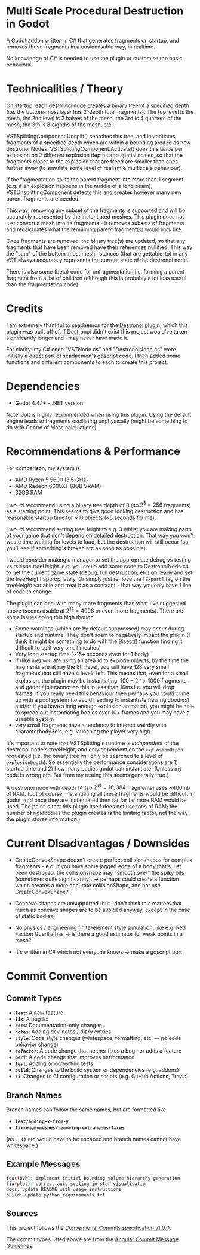 # Multi Scale Procedural Destruction in Godot

A Godot addon written in C# that generates fragments on startup, and removes these fragments in a customisable way, in realtime.

No knowledge of C# is needed to use the plugin or customise the basic behaviour.

# Technicalities / Theory

On startup, each destronoi node creates a binary tree of a specified depth (i.e. the bottom-most layer has 2^depth total fragments). The top level is the mesh, the 2nd level is 2 halves of the mesh, the 3rd is 4 quarters of the mesh, the 3th is 8 eighths of the mesh, etc.

VSTSplittingComponent.Unsplit() searches this tree, and instantiates fragments of a specified depth which are within a bounding area3d as new destronoi Nodes. VSTSplittingComponent.Activate() does this twice per explosion on 2 different explosion depths and spatial scales, so that the fragments closer to the explosion that are freed are smaller than ones further away (to simulate some level of realism & multiscale behaviour).

If the fragmentation splits the parent fragment into more than 1 segment (e.g. if an explosion happens in the middle of a long beam), VSTUnsplittingComponent detects this and creates however many new parent fragments are needed.

This way, removing any subset of the fragments is supported and will be accurately represented by the instantiated meshes. This plugin does not just convert a mesh into its fragments - it removes subsets of fragments and recalculates what the remaining parent fragment(s) would look like.

Once fragments are removed, the binary tree(s) are updated, so that any fragments that have been removed have their references nullified. This way the "sum" of the bottom-most meshinstances (that are gettable-to) in any VST always accurately represents the current state of the destronoi node.

There is also some (beta) code for unfragmentation i.e. forming a parent fragment from a list of children (although this is probably a lot less useful than the fragmentation code).

# Credits

I am extremely thankful to seadaemon for the [Destronoi plugin](https://github.com/seadaemon/Destronoi), which this plugin was built off of. If Destronoi didn't exist this project would've taken significantly longer and I may never have made it.

For clarity: my C# code "VSTNode.cs" and "DestronoiNode.cs" were initially a direct port of seadaemon's gdscript code. I then added some functions and different components to each to create this project.

# Dependencies

- Godot 4.4.1+ - .NET version

Note: Jolt is highly recommended when using this plugin. Using the default engine leads to fragments oscillating unphysically (might be something to do with Centre of Mass calculations).

# Recommendations & Performance

For comparison, my system is:
- AMD Ryzen 5 5600 (3.5 GHz)
- AMD Radeon 6600XT (8GB VRAM)
- 32GB RAM

I would recommend using a binary tree depth of 8 (so $2^8 = 256$ fragments) as a starting point. This seems to give good looking destruction and has reasonable startup time for ~10 objects (~5 seconds for me).

I would recommend setting treeHeight to e.g. 3 whilst you are making parts of your game that don't depend on detailed destruction. That way you won't waste time waiting for levels to load, but the destruction will still occur (so you'll see if something's broken etc as soon as possible).

I would consider making a manager to set the appropriate debug vs testing vs release treeHeight. e.g. you could add some code to DestronoiNode.cs to get the current game state (debug, full destruction, etc) on ready and set the treeHeight appropriately. Or simply just remove the `[Export]` tag on the treeHeight variable and treat it as a constant - that way you only have 1 line of code to change.

The plugin can deal with many more fragments than what I've suggested above (seems usable at $2^{12} = 4096$ or even more fragments). There are some issues going this high though
- Some warnings (which are by default suppressed) may occur during startup and runtime. They don't seem to negatively impact the plugin (I think it might be something to do with the Bisect() function finding it difficult to split very small meshes)
- Very long startup time (~15+ seconds even for 1 body)
- If (like me) you are using an area3d to explode objects, by the time the fragments are at say the 8th level, you will have 128 very small fragments that still have 4 levels left. This means that, even for a small explosion, the plugin may be instantiating $~100 \times 2^4 > 1000$ fragments, and godot / jolt cannot do this in less than 16ms i.e. you will drop frames. If you really need this behaviour then perhaps you could come up with a pool system (to avoid needing to instantiate new rigidbodies) and/or if you have a long enough explosion animation, you might be able to spread out instantiating bodies over 10+ frames and you may have a useable system
- very small fragments have a tendency to interact weirdly with characterbody3d's, e.g. launching the player very high

It's important to note that VSTSplitting's runtime is _independent_ of the destronoi node's treeHeight, and only dependent on the `explosionDepth` requested (i.e. the binary tree will only be searched to a level of `explosionDepth`). So essentially the performance considerations are 1) startup time and 2) how many bodies godot can instantiate. (Unless my code is wrong ofc. But from my testing this seems generally true.)

A destronoi node with depth 14 (so $2^{14} = 16,384$ fragments) uses ~400mb of RAM. (but of course, instantiating all these fragments would be difficult in godot, and once they are instantiated then far far far more RAM would be used. The point is that this plugin itself does not use tons of RAM; the number of rigidbodies the plugin creates is the limiting factor, not the way the plugin stores information.)

# Current Disadvantages / Downsides

- CreateConvexShape doesn't create perfect collisionshapes for complex fragments - e.g. if you have some jagged edge of a body that's just been destroyed, the collisionshape may "smooth over" the spiky bits (sometimes quite significantly).
-> perhaps could create a function which creates a more accurate collisionShape, and not use CreateConvexShape?

- Concave shapes are unsupported (but I don't think this matters that much as concave shapes are to be avoided anyway, except in the case of static bodies)

- No physics / engineering finite-element style simulation, like e.g. Red Faction Guerilla has
-> is there a good estimator for weak points in a mesh?

- It's written in C# which not everyone knows
-> make a gdscript port

# Commit Convention

## Commit Types

- **`feat`**: A new feature
- **`fix`**: A bug fix
- **`docs`**: Documentation-only changes
- **`notes`**: Adding dev-notes / diary entries
- **`style`**: Code style changes (whitespace, formatting, etc. — no code behavior change)
- **`refactor`**: A code change that neither fixes a bug nor adds a feature
- **`perf`**: A code change that improves performance
- **`test`**: Adding or correcting tests
- **`build`**: Changes to the build system or dependencies (e.g. addons)
- **`ci`**: Changes to CI configuration or scripts (e.g. GitHub Actions, Travis)

## Branch Names

Branch names can follow the same names, but are formatted like
- **`feat/adding-x-from-y`**
- **`fix-enemymeshes/removing-extraneous-faces`**

(as **`:`**, **`()`** etc would have to be escaped and branch names cannot have whitespace.)

## Example Messages

```bash
feat(bvh): implement initial bounding volume hierarchy generation
fix(plot): correct axis scaling in star visualisation
docs: update README with usage instructions
build: update python_requirements.txt
```

## Sources

This project follows the [Conventional Commits specification v1.0.0](https://www.conventionalcommits.org/en/v1.0.0/#summary).

The commit types listed above are from the [Angular Commit Message Guidelines](https://github.com/angular/angular/blob/22b96b9/CONTRIBUTING.md#-commit-message-guidelines).
